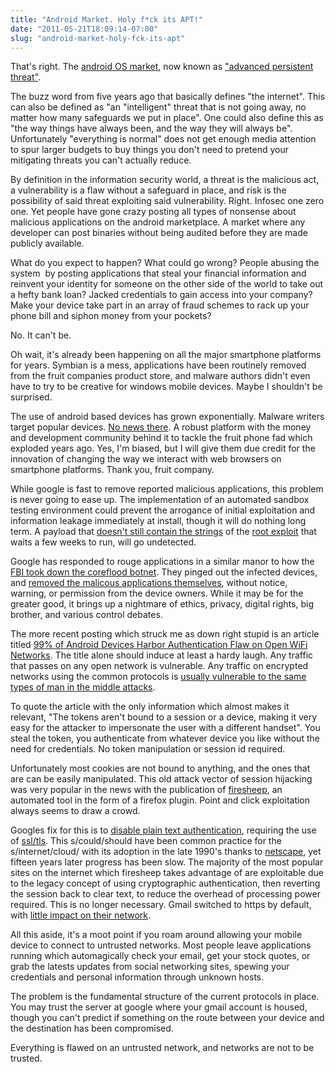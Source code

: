 ```yaml
---
title: "Android Market. Holy f*ck its APT!"
date: "2011-05-21T18:09:14-07:00"
slug: "android-market-holy-fck-its-apt"
---
```


That's right. The [android OS market](https://market.android.com/), now known as ["advanced persistent threat"](http://en.wikipedia.org/wiki/Advanced_Persistent_Threat).

The buzz word from five years ago that basically defines "the internet". This can also be defined as "an "intelligent" threat that is not going away, no matter how many safeguards we put in place". One could also define this as "the way things have always been, and the way they will always be". Unfortunately "everything is normal" does not get enough media attention to spur larger budgets to buy things you don't need to pretend your mitigating threats you can't actually reduce.

By definition in the information security world, a threat is the malicious act, a vulnerability is a flaw without a safeguard in place, and risk is the possibility of said threat exploiting said vulnerability. Right. Infosec one zero one. Yet people have gone crazy posting all types of nonsense about malicious applications on the android marketplace. A market where any developer can post binaries without being audited before they are made publicly available.

What do you expect to happen? What could go wrong? People abusing the system  by posting applications that steal your financial information and reinvent your identity for someone on the other side of the world to take out a hefty bank loan? Jacked credentials to gain access into your company? Make your device take part in an array of fraud schemes to rack up your phone bill and siphon money from your pockets?

No. It can't be.

Oh wait, it's already been happening on all the major smartphone platforms for years. Symbian is a mess, applications have been routinely removed from the fruit companies product store, and malware authors didn't even have to try to be creative for windows mobile devices. Maybe I shouldn't be surprised.

The use of android based devices has grown exponentially. Malware writers target popular devices. [No news there](http://www.informationweek.com/news/229500572). A robust platform with the money and development community behind it to tackle the fruit phone fad which exploded years ago. Yes, I'm biased, but I will give them due credit for the innovation of changing the way we interact with web browsers on smartphone platforms. Thank you, fruit company.

While google is fast to remove reported malicious applications, this problem is never going to ease up. The implementation of an automated sandbox testing environment could prevent the arrogance of initial exploitation and information leakage immediately at install, though it will do nothing long term. A payload that [doesn't still contain the strings](http://www.androidpolice.com/2011/03/01/the-mother-of-all-android-malware-has-arrived-stolen-apps-released-to-the-market-that-root-your-phone-steal-your-data-and-open-backdoor/) of the [root exploit](http://dtors.org/2010/08/25/reversing-latest-exploid-release/) that waits a few weeks to run, will go undetected. 

Google has responded to rouge applications in a similar manor to how the [FBI took down the coreflood botnet](http://perimeterusa.com/blog/fbi-takes-down-coreflood-botnet-but-many-companies-remain-vulnerable/). They pinged out the infected devices, and [removed the malicous applications themselves](http://techcrunch.com/2011/03/05/android-malware-rootkit-google-response/), without notice, warning, or permission from the device owners. While it may be for the greater good, it brings up a nightmare of ethics, privacy, digital rights, big brother, and various control debates.

The more recent posting which struck me as down right stupid is an article titled [99% of Android Devices Harbor Authentication Flaw on Open WiFi Networks](http://www.eweek.com/c/a/Security/99-of-Android-Devices-Harbor-Authentication-Flaw-on-Open-WiFi-Networks-362697/). The title alone should induce at least a hardy laugh. Any traffic that passes on any open network is vulnerable. Any traffic on encrypted networks using the common protocols is [usually vulnerable to the same types of man in the middle attacks](http://ericholzbach.net/blog/2011/01/https-password-sniffing-on-freebsd/).

To quote the article with the only information which almost makes it relevant, "The tokens aren't bound to a session or a device, making it very easy for the attacker to impersonate the user with a different handset". You steal the token, you authenticate from whatever device you like without the need for credentials. No token manipulation or session id required.

Unfortunately most cookies are not bound to anything, and the ones that are can be easily manipulated. This old attack vector of session hijacking was very popular in the news with the publication of [firesheep](http://codebutler.com/firesheep), an automated tool in the form of a firefox plugin. Point and click exploitation always seems to draw a crowd.

Googles fix for this is to [disable plain text authentication](http://www.eweek.com/c/a/Security/Google-Silently-Patches-Android-Authentication-Flaw-837349/), requiring the use of [ssl/tls](http://en.wikipedia.org/wiki/Transport_Layer_Security). This s/could/should have been common practice for the s/internet/cloud/ with its adoption in the late 1990's thanks to [netscape](http://en.wikipedia.org/wiki/Netscape), yet fifteen years later progress has been slow. The majority of the most popular sites on the internet which firesheep takes advantage of are exploitable due to the legacy concept of using cryptographic authentication, then reverting the session back to clear text, to reduce the overhead of processing power required. This is no longer necessary. Gmail switched to https by default, with [little impact on their network](http://www.imperialviolet.org/2010/06/25/overclocking-ssl.html).

All this aside, it's a moot point if you roam around allowing your mobile device to connect to untrusted networks. Most people leave applications running which automagically check your email, get your stock quotes, or grab the latests updates from social networking sites, spewing your credentials and personal information through unknown hosts.

The problem is the fundamental structure of the current protocols in place. You may trust the server at google where your gmail account is housed, though you can't predict if something on the route between your device and the destination has been compromised.

Everything is flawed on an untrusted network, and networks are not to be trusted.
